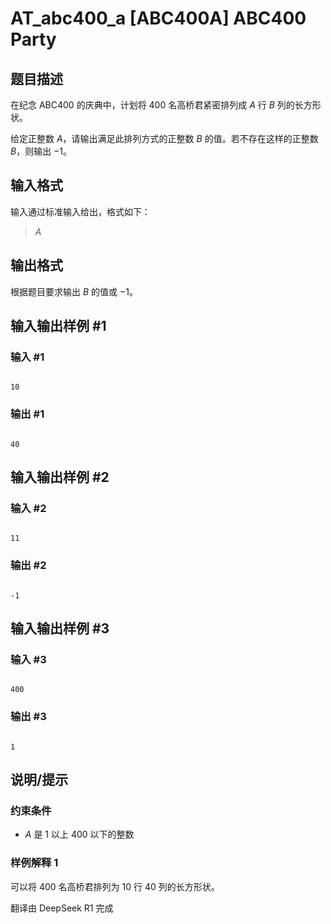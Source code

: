 # AT_abc400_a [ABC400A] ABC400 Party

## 题目描述

[problemUrl]: https://atcoder.jp/contests/abc400/tasks/abc400_a

在纪念 ABC400 的庆典中，计划将 $400$ 名高桥君紧密排列成 $A$ 行 $B$ 列的长方形状。

给定正整数 $A$，请输出满足此排列方式的正整数 $B$ 的值。若不存在这样的正整数 $B$，则输出 $-1$。

## 输入格式

输入通过标准输入给出，格式如下：

> $A$

## 输出格式

根据题目要求输出 $B$ 的值或 $-1$。

## 输入输出样例 #1

### 输入 #1

```
10
```

### 输出 #1

```
40
```

## 输入输出样例 #2

### 输入 #2

```
11
```

### 输出 #2

```
-1
```

## 输入输出样例 #3

### 输入 #3

```
400
```

### 输出 #3

```
1
```

## 说明/提示

### 约束条件

- $A$ 是 $1$ 以上 $400$ 以下的整数

### 样例解释 1

可以将 $400$ 名高桥君排列为 $10$ 行 $40$ 列的长方形状。

翻译由 DeepSeek R1 完成